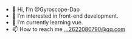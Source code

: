 - 👋 Hi, I’m @Gyroscope-Dao
- 👀 I’m interested in front-end development.
- 🌱 I’m currently learning vue.
- 📫 How to reach me ...2622080790@qq.com

<!---
Gyroscope-Dao/Gyroscope-Dao is a ✨ special ✨ repository because its `README.md` (this file) appears on your GitHub profile.
You can click the Preview link to take a look at your changes.
--->
